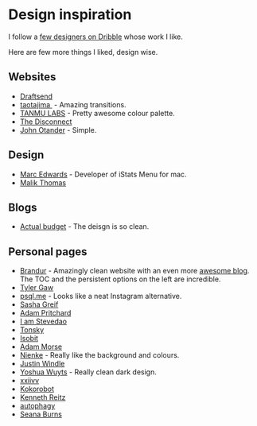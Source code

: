 # Design inspiration
I follow a [few designers on Dribble](https://dribbble.com/nikitavoloboev/following) whose work I like.

Here are few more things I liked, design wise.

## Websites
- [Draftsend](https://draftsend.com/)
- [taotajima ](http://taotajima.jp/works/waxing-moon/) - Amazing transitions.
- [TANMU LABS](https://tanmulabs.com/) - Pretty awesome colour palette.
- [The Disconnect](https://thedisconnect.co/)
- [John Otander](http://johnotander.com/) - Simple.

## Design
- [Marc Edwards](https://dribbble.com/bjango) - Developer of iStats Menu for mac.
- [Malik Thomas](http://malikthomas.co.uk/)

## Blogs
- [Actual budget](https://dev.actualbudget.com/) - The deisgn is so clean.

## Personal pages
- [Brandur](https://brandur.org) - Amazingly clean website with an even more [awesome blog](https://brandur.org/interfaces#themware). The TOC and the persistent options on the left are incredible.
- [Tyler Gaw](https://tylergaw.com/)
- [psql.me](http://psql.me/) - Looks like a neat Instagram alternative.
- [Sasha Greif](http://sachagreif.com/)
- [Adam Pritchard](https://crypti.cc/)
- [I am Stevedao](https://iamstevendao.github.io/portfolio/)
- [Tonsky](http://tonsky.me/about/)
- [Isobit](https://www.isobit.io)
- [Adam Morse](http://mrmrs.cc)
- [Nienke](https://nienkedekker.com/) - Really like the background and colours.
- [Justin Windle](https://soulwire.co.uk/)
- [Yoshua Wuyts](https://www.yoshuawuyts.com/) - Really clean dark design.
- [xxiivv](http://xxiivv.com/)
- [Kokorobot](http://kokorobot.ca/#home)
- [Kenneth Reitz](https://www.kennethreitz.org/)
- [autophagy](http://autophagy.io/)
- [Seana Burns](http://seenaburns.com/)
